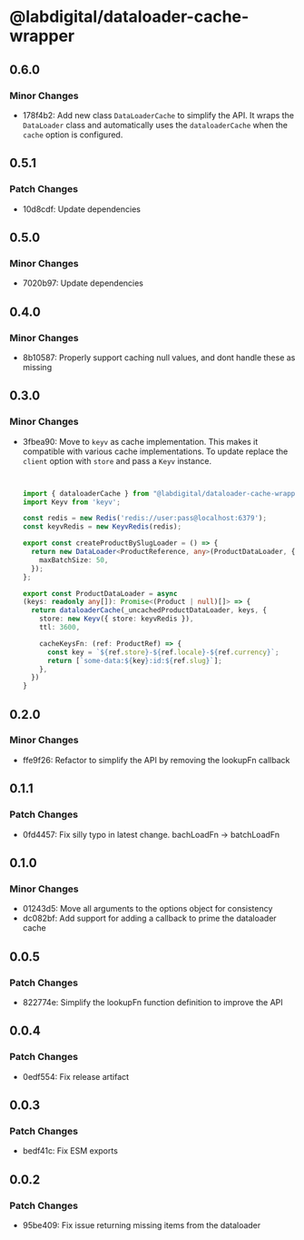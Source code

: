 # @labdigital/dataloader-cache-wrapper

## 0.6.0

### Minor Changes

- 178f4b2: Add new class `DataLoaderCache` to simplify the API. It wraps the `DataLoader`
  class and automatically uses the `dataloaderCache` when the `cache` option is
  configured.

## 0.5.1

### Patch Changes

- 10d8cdf: Update dependencies

## 0.5.0

### Minor Changes

- 7020b97: Update dependencies

## 0.4.0

### Minor Changes

- 8b10587: Properly support caching null values, and dont handle these as missing

## 0.3.0

### Minor Changes

- 3fbea90: Move to `keyv` as cache implementation. This makes it compatible with various
  cache implementations. To update replace the `client` option with `store` and
  pass a `Keyv` instance.

  ```ts


  import { dataloaderCache } from "@labdigital/dataloader-cache-wrapper"
  import Keyv from 'keyv';

  const redis = new Redis('redis://user:pass@localhost:6379');
  const keyvRedis = new KeyvRedis(redis);

  export const createProductBySlugLoader = () => {
    return new DataLoader<ProductReference, any>(ProductDataLoader, {
      maxBatchSize: 50,
    });
  };

  export const ProductDataLoader = async
  (keys: readonly any[]): Promise<(Product | null)[]> => {
    return dataloaderCache(_uncachedProductDataLoader, keys, {
      store: new Keyv({ store: keyvRedis }),
      ttl: 3600,

      cacheKeysFn: (ref: ProductRef) => {
        const key = `${ref.store}-${ref.locale}-${ref.currency}`;
        return [`some-data:${key}:id:${ref.slug}`];
      },
    })
  }
  ```

## 0.2.0

### Minor Changes

- ffe9f26: Refactor to simplify the API by removing the lookupFn callback

## 0.1.1

### Patch Changes

- 0fd4457: Fix silly typo in latest change. bachLoadFn -> batchLoadFn

## 0.1.0

### Minor Changes

- 01243d5: Move all arguments to the options object for consistency
- dc082bf: Add support for adding a callback to prime the dataloader cache

## 0.0.5

### Patch Changes

- 822774e: Simplify the lookupFn function definition to improve the API

## 0.0.4

### Patch Changes

- 0edf554: Fix release artifact

## 0.0.3

### Patch Changes

- bedf41c: Fix ESM exports

## 0.0.2

### Patch Changes

- 95be409: Fix issue returning missing items from the dataloader
